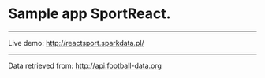# Sample app SportReact.
***
Live demo: http://reactsport.sparkdata.pl/
***
Data retrieved from: http://api.football-data.org
